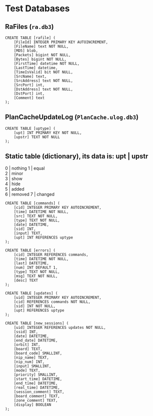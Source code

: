 # Test Databases

## RaFiles (`ra.db3`)

	CREATE TABLE [rafile] (
		[FileId] INTEGER PRIMARY KEY AUTOINCREMENT,
		[FileName] text NOT NULL,
		[MD5] blob,
		[Packets] bigint NOT NULL,
		[Bytes] bigint NOT NULL,
		[FirstTime] datetime NOT NULL,
		[LastTime] datetime,
		[TimeIsValid] bit NOT NULL,
		[SrcName] text,
		[SrcAddress] text NOT NULL,
		[SrcPort] int,
		[DstAddress] text NOT NULL,
		[DstPort] int,
		[Comment] text
	);

## PlanCacheUpdateLog (`PlanCache.ulog.db3`)

	CREATE TABLE [uptype] (
		[upt] INT PRIMARY KEY NOT NULL,
		[upstr] TEXT NOT NULL
	);

Static table (dictionary), its data is:
upt | upstr  
------------
0   | nothing
1   | equal  
2   | minor  
3   | show   
4   | hide   
5   | added  
6   | removed
7   | changed

	
	CREATE TABLE [commands] (
		[cid] INTEGER PRIMARY KEY AUTOINCREMENT,
		[time] DATETIME NOT NULL,
		[src] TEXT NOT NULL,
		[type] TEXT NOT NULL,
		[date] DATETIME,
		[sid] INT,
		[input] TEXT,
		[upt] INT REFERENCES uptype
	);

	CREATE TABLE [errors] (
		[cid] INTEGER REFERENCES commands,
		[time] DATETIME NOT NULL,
		[last] DATETIME,
		[num] INT DEFAULT 1,
		[type] TEXT NOT NULL,
		[msg] TEXT NOT NULL,
		[desc] TEXT
	);

	CREATE TABLE [updates] (
		[uid] INTEGER PRIMARY KEY AUTOINCREMENT,
		[cid] REFERENCES commands NOT NULL,
		[sid] INT NOT NULL,
		[upt] REFERENCES uptype
	);

	CREATE TABLE [new_sessions] (
		[uid] INTEGER REFERENCES updates NOT NULL,
		[ssid] INT,
		[date] DATETIME,
		[end_date] DATETIME,
		[orbit] INT,
		[board] TEXT,
		[board_code] SMALLINT,
		[nip_name] TEXT,
		[nip_num] INT,
		[input] SMALLINT,
		[mode] TEXT,
		[priority] SMALLINT,
		[start_time] DATETIME,
		[end_time] DATETIME,
		[real_time] DATETIME,
		[session_comment] TEXT,
		[board_comment] TEXT,
		[zone_comment] TEXT,
		[display] BOOLEAN
	);
